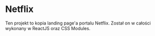 # Netflix
Ten projekt to kopia landing page'a portalu Netflix. Został on w całości wykonany w ReactJS oraz CSS Modules.